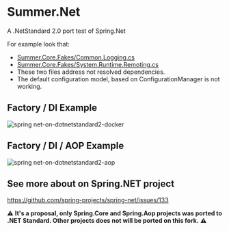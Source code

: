 # Summer.Net
A .NetStandard 2.0 port test of Spring.Net

For example look that:
- [Summer.Core.Fakes/Common.Logging.cs](https://github.com/luizcarlosfaria/summer-net/blob/netstandard--2-0/Summer.Core/__fakes/Common.Logging.cs)
- [Summer.Core.Fakes/System.Runtime.Remoting.cs](https://github.com/luizcarlosfaria/summer-net/blob/netstandard--2-0/Summer.Core/__fakes/System.Runtime.Remoting.cs)
- These two files address not resolved dependencies.
- The default configuration model, based on ConfigurationManager is not working.

## Factory / DI Example
![spring net-on-dotnetstandard2-docker](http://res.cloudinary.com/luizcarlosfaria/image/upload/v1506499371/SPRING.NET/spring.net-on-dotnetstandard2-docker_xswvba.png)

## Factory / DI / AOP Example
![spring net-on-dotnetstandard2-aop](http://res.cloudinary.com/luizcarlosfaria/image/upload/v1506499371/SPRING.NET/spring.net-on-dotnetstandard2-aop_lif2uw.png)


## See more about on Spring.NET project

https://github.com/spring-projects/spring-net/issues/133


:warning: **It's a proposal, only Spring.Core and Spring.Aop projects was ported to .NET Standard. Other projects does not will be ported on this fork.** :warning: